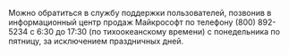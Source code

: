 <Token xmlns:xlink="http://www.w3.org/1999/xlink">Можно обратиться в службу поддержки пользователей, позвонив в информационный центр продаж Майкрософт по телефону (800) 892-5234 с 6:30 до 17:30 (по тихоокеанскому времени) с понедельника по пятницу, за исключением праздничных дней.</Token>

<!--HONumber=May16_HO2-->


